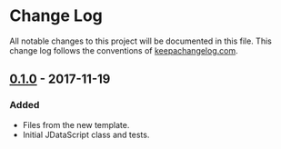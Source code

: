 # Change Log
All notable changes to this project will be documented in this file. This change log follows the conventions of [keepachangelog.com](http://keepachangelog.com/).

## [0.1.0] - 2017-11-19
### Added
- Files from the new template.
- Initial JDataScript class and tests.

[Unreleased]: https://github.com/andrerichards/jdatascript/compare/0.1.0...HEAD
[0.1.0]: https://github.com/andrerichards/jdatascript/compare/0.1.0...0.1.0
